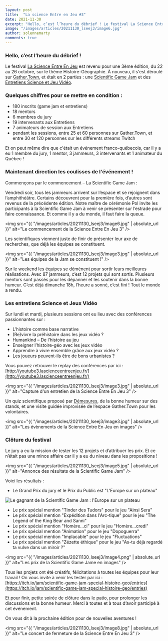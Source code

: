 ```yaml
---
layout: post
title:  "La science Entre en Jeu #3"
date: 2021-11-30
excerpt: "Hello, c’est l’heure du débrief ! Le festival La Science Entre En Jeu est revenu pour une 3ème édition, du 22 au 26 octobre..."
image: "/images/articles/20211130_lseej3/image6.jpg"
author: solennemarty
comments: true
---
```


### Hello, c’est l’heure du débrief !  
Le festival [La Science Entre En Jeu](http://lascienceentreenjeu.fr/) est revenu pour une 3ème édition, du 22 au 26 octobre, sur le thème Histoire-Géographie. À nouveau, il s'est déroulé sur [Gather.Town](https://gather.town/app/c3S16l5rvI9Np15x/LaScienceEntreEnJeu_3), et était en 2 parties : une [Scientific Game Jam](http://lascienceentreenjeu.fr/#sgj) et des [Entretiens Science et Jeu Vidéo](http://lascienceentreenjeu.fr/#colloque).  


### Quelques chiffres pour se mettre en condition :
  - 180 inscrits (game jam et entretiens)
  - 18 mentors
  - 6 membres du jury
  - 19 intervenants aux Entretiens
  - 7 animateurs de session aux Entretiens
  - pendant les sessions, entre 25 et 60 personnes sur Gather.Town, et entre 30 et 120 personnes sur les différents streams Twitch

Et on peut même dire que c'était un événement franco-québecois, car il y a eu 1 membre du jury, 1 mentor, 3 jammeurs, 3 intervenants et 1 animateur du Québec !

### Maintenant direction les coulisses de l'événement !
Commençons par le commencement – La Scientific Game Jam :

Vendredi soir, tous les jammeurs arrivent sur l’espace et se rejoignent dans l’amphithéâtre. Certains découvrent pour la première fois, d’autres sont revenus de la précédente édition. Notre maître de cérémonie Pol invite les participants à la Scientific Game Jam à venir se présenter sur l’estrade pour faire connaissance. Et comme il y a du monde, il faut faire la queue.

<span class="image fit"><img src="{{ "/images/articles/20211130_lseej3/image6.jpg" | absolute_url }}" alt="Le commencement de la Science Entre En Jeu 3" /></span>
 
Les scientifiques viennent juste de finir de présenter leur axe de recherches, que déjà les équipes se constituent.

<span class="image fit"><img src="{{ "/images/articles/20211130_lseej3/image3.jpg" | absolute_url }}" alt="Les équipes de la Jam se constituent !" /></span>

Sur le weekend les équipes se démènent pour sortir leurs meilleures réalisations. Avec 87 jammeurs, c’est 12 projets qui sont sortis. Plusieurs mentors sont passés pour les dépanner et les soutenir dans la bonne humeur.
C’est déjà dimanche 18h, l’heure a sonné, c’est fini ! Tout le monde a rendu.

### Les entretiens Science et Jeux Vidéo
Sur lundi et mardi, plusieurs sessions ont eu lieu avec des conférences passionnantes sur :
  - L’histoire comme base narrative
  - (Re)vivre la préhistoire dans les jeux vidéo ?
  - Humankind – De l’histoire au jeu
  - Enseigner l’histoire-géo avec les jeux vidéo
  - Apprendre à vivre ensemble grâce aux jeux vidéo ?
  - Les joueurs peuvent-ils être de bons urbanistes ?

Vous pouvez retrouver le replay des conférences par ici : [http://youtube3.lascienceentreenjeu.fr/](http://youtube3.lascienceentreenjeu.fr/)

<span class="image fit"><img src="{{ "/images/articles/20211130_lseej3/image3.jpg" | absolute_url }}" alt="Capture d'un entretien de la Science Entre En Jeu 3" /></span>

Un quiz scientifique proposé par [Démesures](https://demesures.jimdo.com/), de la bonne humeur sur des stands, et une visite guidée improvisée de l’espace Gather.Town pour les volontaires.

<span class="image fit"><img src="{{ "/images/articles/20211130_lseej3/image3.jpg" | absolute_url }}" alt="Les évènements de la Science Entre En Jeu en images" /></span>

### Clôture du festival
Le jury a eu la mission de tester les 12 projets et d’attribuer les prix. Et ce n’était pas une mince affaire car il y a eu du niveau dans les propositions !

<span class="image fit"><img src="{{ "/images/articles/20211130_lseej3/image5.jpg" | absolute_url }}" alt="Annonce des résultats de la Scientific Game Jam" /></span>

Voici les résultats :
  - Le Grand Prix du jury et le Prix du Public est "L'Europe sur un plateau"


<div class="box alt">
        <div class="row 50% uniform">
            <div class="6u"><span class="image fit"><img src="{{ "/images/articles/20211130_lseej3/image7.png" | absolute_url }}" alt="Le gagnant de la Scientific Game Jam : l'Europe sur un plateau" /></span></div>
        </div>
    </div>

  - Le prix spécial mention "Tinder des Tudors" pour le jeu "Ainsi Sera"
  - Le prix spécial mention "Expédition dans l'Arc-tique" pour le jeu "The Legend of the King Bear and Sanni"
  - Le prix spécial mention "Homère...ci" pour le jeu "Homère...credi"
  - Le prix spécial mention "Animation" pour le jeu "Dopoguerra"
  - Le prix spécial mention "Implacable" pour le jeu "Fluctuations"
  - Le prix spécial mention "Zézette éthique" pour le jeu "As-tu déjà regardé ta vulve dans un miroir ?"

<span class="image fit"><img src="{{ "/images/articles/20211130_lseej3/image4.png" | absolute_url }}" alt="Les prix de la Scientific Game Jame en images" /></span>

Tous les projets ont été créatifs, félicitations à toutes les équipes pour leur travail ! On vous invite à venir les tester par ici : [https://itch.io/jam/scientific-game-jam-special-histoire-geo/entries](https://itch.io/jam/scientific-game-jam-special-histoire-geo/entries)
 
Et pour finir, petite soirée de clôture dans le patio, pour prolonger les discussions et la bonne humeur. Merci à toutes et à tous d’avoir participé à cet événement.
 
On vous dit à la prochaine édition pour de nouvelles aventures !
 
 <span class="image fit"><img src="{{ "/images/articles/20211130_lseej3/image8.jpg" | absolute_url }}" alt="Le concert de fermeture de la Science Entre En Jeu 3" /></span>